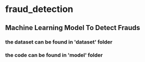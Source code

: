 # fraud_detection
## Machine Learning Model To Detect Frauds
### the dataset can be found in 'dataset' folder
### the code can be found in 'model' folder
